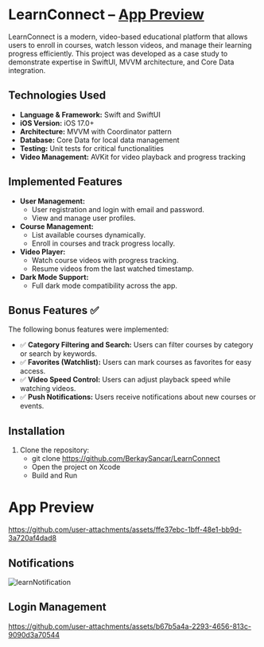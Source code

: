 # LearnConnect – [App Preview](#app-preview)
LearnConnect is a modern, video-based educational platform that allows users to enroll in courses, watch lesson videos, and manage their learning progress efficiently. This project was developed as a case study to demonstrate expertise in SwiftUI, MVVM architecture, and Core Data integration.

## Technologies Used
- **Language & Framework:** Swift and SwiftUI
- **iOS Version:** iOS 17.0+
- **Architecture:** MVVM with Coordinator pattern
- **Database:** Core Data for local data management
- **Testing:** Unit tests for critical functionalities
- **Video Management:** AVKit for video playback and progress tracking

## Implemented Features
- **User Management:**
  - User registration and login with email and password.
  - View and manage user profiles.
- **Course Management:**
  - List available courses dynamically.
  - Enroll in courses and track progress locally.
- **Video Player:**
  - Watch course videos with progress tracking.
  - Resume videos from the last watched timestamp.
- **Dark Mode Support:**
  - Full dark mode compatibility across the app.

## Bonus Features ✅
The following bonus features were implemented:
- ✅ **Category Filtering and Search:** Users can filter courses by category or search by keywords.
- ✅ **Favorites (Watchlist):** Users can mark courses as favorites for easy access.
- ✅ **Video Speed Control:** Users can adjust playback speed while watching videos.
- ✅ **Push Notifications:** Users receive notifications about new courses or events.

## Installation
1. Clone the repository:
    - git clone https://github.com/BerkaySancar/LearnConnect
    - Open the project on Xcode
    - Build and Run
  
# App Preview


https://github.com/user-attachments/assets/ffe37ebc-1bff-48e1-bb9d-3a720af4dad8



## Notifications
![learnNotification](https://github.com/user-attachments/assets/08fe4d6e-3698-459f-96ca-2227c5e85225)

## Login Management 


https://github.com/user-attachments/assets/b67b5a4a-2293-4656-813c-9090d3a70544





